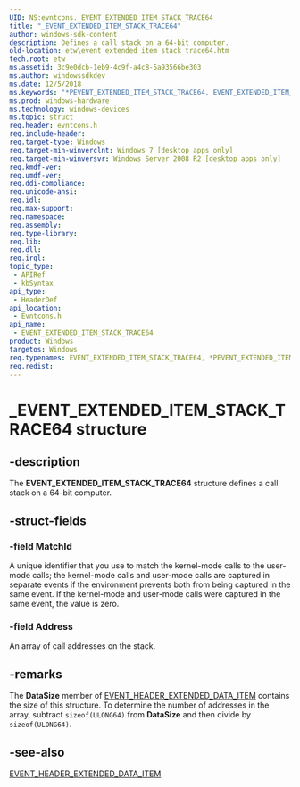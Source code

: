 ```yaml
---
UID: NS:evntcons._EVENT_EXTENDED_ITEM_STACK_TRACE64
title: "_EVENT_EXTENDED_ITEM_STACK_TRACE64"
author: windows-sdk-content
description: Defines a call stack on a 64-bit computer.
old-location: etw\event_extended_item_stack_trace64.htm
tech.root: etw
ms.assetid: 3c9e0dcb-1eb9-4c9f-a4c8-5a93566be303
ms.author: windowssdkdev
ms.date: 12/5/2018
ms.keywords: "*PEVENT_EXTENDED_ITEM_STACK_TRACE64, EVENT_EXTENDED_ITEM_STACK_TRACE64, EVENT_EXTENDED_ITEM_STACK_TRACE64 structure [ETW], PEVENT_EXTENDED_ITEM_STACK_TRACE64, PEVENT_EXTENDED_ITEM_STACK_TRACE64 structure pointer [ETW], _EVENT_EXTENDED_ITEM_STACK_TRACE64, etw.event_extended_item_stack_trace64, evntcons/EVENT_EXTENDED_ITEM_STACK_TRACE64, evntcons/PEVENT_EXTENDED_ITEM_STACK_TRACE64"
ms.prod: windows-hardware
ms.technology: windows-devices
ms.topic: struct
req.header: evntcons.h
req.include-header: 
req.target-type: Windows
req.target-min-winverclnt: Windows 7 [desktop apps only]
req.target-min-winversvr: Windows Server 2008 R2 [desktop apps only]
req.kmdf-ver: 
req.umdf-ver: 
req.ddi-compliance: 
req.unicode-ansi: 
req.idl: 
req.max-support: 
req.namespace: 
req.assembly: 
req.type-library: 
req.lib: 
req.dll: 
req.irql: 
topic_type:
 - APIRef
 - kbSyntax
api_type:
 - HeaderDef
api_location:
 - Evntcons.h
api_name:
 - EVENT_EXTENDED_ITEM_STACK_TRACE64
product: Windows
targetos: Windows
req.typenames: EVENT_EXTENDED_ITEM_STACK_TRACE64, *PEVENT_EXTENDED_ITEM_STACK_TRACE64
req.redist: 
---
```


# _EVENT_EXTENDED_ITEM_STACK_TRACE64 structure


## -description


The  <b>EVENT_EXTENDED_ITEM_STACK_TRACE64</b> structure defines a call stack on a 64-bit computer.


## -struct-fields




### -field MatchId

A unique identifier that you use to match the kernel-mode calls to the user-mode calls; the kernel-mode calls and user-mode calls are captured in separate events if the environment prevents both from being captured in the same event. If the kernel-mode and user-mode calls were captured in the same event, the value is zero.


### -field Address

An array of call addresses on the stack.


## -remarks



The <b>DataSize</b> member of <a href="https://msdn.microsoft.com/130dc14b-7488-48ab-a31d-310c0f4ee13f">EVENT_HEADER_EXTENDED_DATA_ITEM</a> contains the size of this structure. To determine the number of addresses in the array, subtract <code>sizeof(ULONG64)</code> from <b>DataSize</b> and then divide by <code>sizeof(ULONG64)</code>.




## -see-also




<a href="https://msdn.microsoft.com/130dc14b-7488-48ab-a31d-310c0f4ee13f">EVENT_HEADER_EXTENDED_DATA_ITEM</a>
 

 

